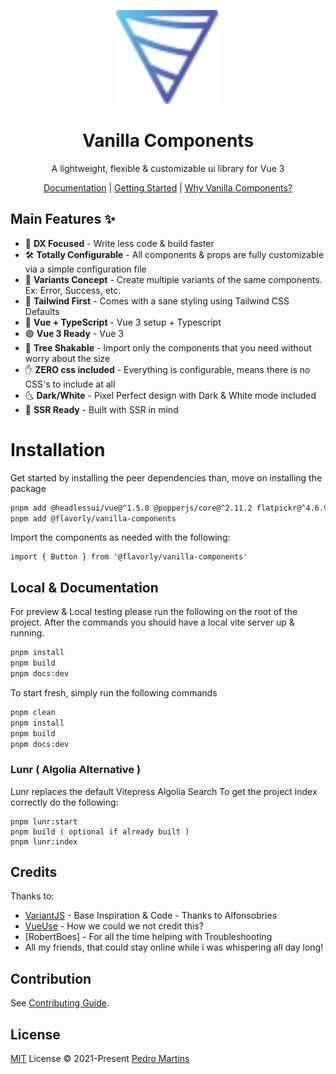<p align="center">
<img src="/documentation/src/public/symbol-gradient.svg" height="150">
</p>


<h1 align="center">
Vanilla Components
</h1>

<p align="center">
A lightweight, flexible & customizable ui library for Vue 3
<p>
  
<p align="center">
  <a href="https://vanilla-components.com">Documentation</a> | <a href="https://vanilla-components.com/guide/quick-start.html">Getting Started</a> | <a href="https://vanilla-components.com/guide/introduction.html">Why Vanilla Components?</a>
</p>

## Main Features ✨

- 🧪 **DX Focused** - Write less code & build faster
- 🛠 **Totally Configurable** - All components & props are fully customizable via a simple configuration file
- 🚦 **Variants Concept** - Create multiple variants of the same components. Ex: Error, Success, etc.
- 🍃 **Tailwind First** - Comes with a sane styling using Tailwind CSS Defaults
- 🦾 **Vue + TypeScript** - Vue 3 setup + Typescript
- 🟢 **Vue 3 Ready** - Vue 3
- 🌳 **Tree Shakable** - Import only the components that you need without worry about the size
- ✋ **ZERO css included** - Everything is configurable, means there is no CSS's to include at all
- 🌜 **Dark/White** - Pixel Perfect design with Dark & White mode included
- 🔌 **SSR Ready** - Built with SSR in mind

# Installation

Get started by installing the peer dependencies than, move on installing the package

```bash
pnpm add @headlessui/vue@^1.5.0 @popperjs/core@^2.11.2 flatpickr@^4.6.9 libphonenumber-js@^1.9.49 
pnpm add @flavorly/vanilla-components
```

Import the components as needed with the following:

```vue
import { Button } from '@flavorly/vanilla-components'
```

## Local & Documentation

For preview & Local testing please run the following on the root of the project.
After the commands you should have a local vite server up & running.

```bash
pnpm install
pnpm build
pnpm docs:dev
```

To start fresh, simply run the following commands

```bash
pnpm clean
pnpm install
pnpm build
pnpm docs:dev
```

### Lunr ( Algolia Alternative )

Lunr replaces the default Vitepress Algolia Search
To get the project index correctly do the following:

```
pnpm lunr:start
pnpm build ( optional if already built )
pnpm lunr:index
```

## Credits

Thanks to: 
- [VariantJS](https://github.com/variantjs/vue) - Base Inspiration & Code - Thanks to Alfonsobries
- [VueUse](https://github.com/vueuse/vueuse) - How we could we not credit this?
- [RobertBoes] - For all the time helping with Troubleshooting
- All my friends, that could stay online while i was whispering all day long! 

## Contribution

See [Contributing Guide](./CONTRIBUTING.md).

## License

[MIT](./LICENSE) License © 2021-Present [Pedro Martins](https://github.com/flavorly)

